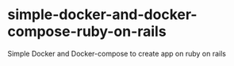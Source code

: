 # simple-docker-and-docker-compose-ruby-on-rails
Simple Docker and Docker-compose to create app on ruby on rails
